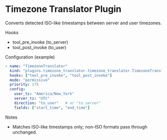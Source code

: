 # Timezone Translator Plugin

Converts detected ISO-like timestamps between server and user timezones.

Hooks
- tool_pre_invoke (to_server)
- tool_post_invoke (to_user)

Configuration (example)
```yaml
- name: "TimezoneTranslator"
  kind: "plugins.timezone_translator.timezone_translator.TimezoneTranslatorPlugin"
  hooks: ["tool_pre_invoke", "tool_post_invoke"]
  mode: "permissive"
  priority: 175
  config:
    user_tz: "America/New_York"
    server_tz: "UTC"
    direction: "to_user"   # or "to_server"
    fields: ["start_time", "end_time"]
```

Notes
- Matches ISO-like timestamps only; non-ISO formats pass through unchanged.
